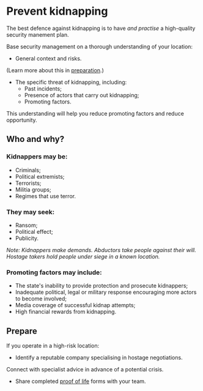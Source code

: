 [Title]: # (Why do kidnappings occur?)
[Order]: # (7)

# Prevent kidnapping

The best defence against kidnapping is to have *and practise* a high-quality security manement plan. 

Base security management on a thorough understanding of your location:

* General context and risks. 

(Learn more about this in [preparation](umbrella://lesson/preparation).)

* The specific threat of kidnapping, including:
	*	Past incidents;
    *	Presence of actors that carry out kidnapping;
    *	Promoting factors.

This understanding will help you reduce promoting factors and reduce opportunity. 

## Who and why? 

### Kidnappers may be:

*   Criminals;
*   Political extremists;
*   Terrorists;
*   Militia groups;
*   Regimes that use terror.

### They may seek:

*   Ransom;
*   Political effect;
*   Publicity.

*Note: Kidnappers make demands. Abductors take people against their will. Hostage takers hold people under siege in a known location.*   

### Promoting factors may include:

*   The state's inability to provide protection and prosecute kidnappers;
*   Inadequate political, legal or military response encouraging more actors to become involved;
*   Media coverage of successful kidnap attempts;
*   High financial rewards from kidnapping.

## Prepare

If you operate in a high-risk location: 

*	Identify a reputable company specialising in hostage negotiations.

Connect with specialist advice in advance of a potential crisis.

*	Share completed [proof of life](umbrella://forms/proof-life-form) forms with your team.


